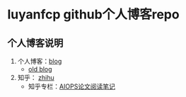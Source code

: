 # luyanfcp github个人博客repo

## 个人博客说明

1. 个人博客：[blog](luyanfcp.github.io)
   + [old blog](https://www.cnblogs.com/luyanfcp/)
2. 知乎： [zhihu](https://www.zhihu.com/people/lu-yan-14-65)
   + 知乎专栏：[AIOPS论文阅读笔记](https://www.zhihu.com/column/c_1295740379346624512)